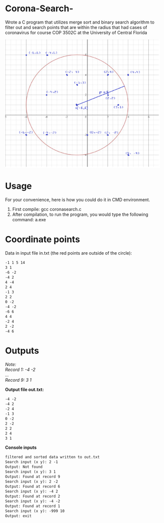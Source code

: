 # Corona-Search-
Wrote a C program that utilizes merge sort and binary search algorithm to filter out and search points that are within the radius that had cases of coronavirus for course COP 3502C at the University of Central Florida

![GitHub Logo](coronasearch.png)

# Usage
For your convenience, here is how you could do it in CMD environment.

1. First compile: gcc coronasearch.c
2. After compilation, to run the program, you would type the following command: a.exe

# Coordinate points 
Data in input file in.txt (the red points are outside of the circle):
~~~
-1 1 5 14
3 1
-6 -2
-4 2
4 -4
2 4
-1 3
2 2
0 -2
-4 -2
-6 6
4 4
-2 4
2 -2
-4 6
~~~

# Outputs
*Note:  
Record 1: -4 -2  
...  
Record 9: 3 1*

**Output file out.txt:**
~~~
-4 -2 
-4 2 
-2 4 
-1 3 
0 -2 
2 -2 
2 2 
2 4 
3 1 
~~~

**Console inputs**
~~~
filtered and sorted data written to out.txt
Search input (x y): 2 -1
Output: Not found
Search input (x y): 3 1
Output: Found at record 9
Search input (x y): 2 -2
Output: Found at record 6
Search input (x y): -4 2
Output: Found at record 2
Search input (x y): -4 -2
Output: Found at record 1
Search input (x y): -999 10
Output: exit
~~~

